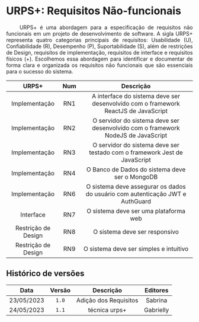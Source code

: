 # URPS+: Requisitos Não-funcionais

<p align="justify"> &emsp;&emsp;
URPS+ é uma abordagem para a especificação de requisitos não funcionais em um projeto de desenvolvimento de software. A sigla URPS+ representa quatro categorias principais de requisitos: Usabilidade (U), Confiabilidade (R), Desempenho (P), Suportabilidade (S), além de restrições de Design, requisitos de implementação, requisitos de interface e requisitos físicos (+). Escolhemos essa abordagem para identificar e documentar de forma clara e organizada os requisitos não funcionais que são essenciais para o sucesso do sistema.</p>


|  **URPS+**| **Num**  | **Descrição** |
| :---------: | :-----------: | :---------: |
| Implementação |   RN1   | A interface do sistema deve ser desenvolvido com o framework ReactJS de JavaScript |
| Implementação |   RN2   | O servidor do sistema deve ser desenvolvido com o framework NodeJS de JavaScript |
| Implementação |   RN3   | O servidor do sistema deve ser testado com o framework Jest de JavaScript |
| Implementação |   RN4   | O Banco de Dados do sistema deve ser o MongoDB |
| Implementação |   RN6   | O sistema deve assegurar os dados do usuário com autenticação JWT e AuthGuard |
| Interface |   RN7   | O sistema deve ser uma plataforma web |
| Restrição de Design |   RN8   | O sistema deve ser responsivo |
| Restrição de Design |   RN9   | O sistema deve ser simples e intuitivo |



## Histórico de versões


|  **Data**  |**Versão** |    **Descrição**     |   **Editores**   |
| :--------: | :-------: | :-------------------: | :--------------: |
| 23/05/2023 |   `1.0`   |  Adição dos Requisitos      | Sabrina  |
| 24/05/2023 |   `1.1`   |  técnica urps+      | Gabrielly |
